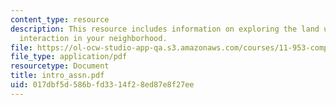 ```yaml
---
content_type: resource
description: This resource includes information on exploring the land use-transportation
  interaction in your neighborhood.
file: https://ol-ocw-studio-app-qa.s3.amazonaws.com/courses/11-953-comparative-land-use-and-transportation-planning-spring-2006/017dbf5d586bfd3314f28ed87e8f27ee_intro_assn.pdf
file_type: application/pdf
resourcetype: Document
title: intro_assn.pdf
uid: 017dbf5d-586b-fd33-14f2-8ed87e8f27ee
---
```

